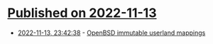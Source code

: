 # [Published on 2022-11-13](index.md)

* [2022-11-13, 23:42:38](https://lobste.rs/s/wck0g4/openbsd_immutable_userland_mappings) - [OpenBSD immutable userland mappings](https://marc.info/?l=openbsd-tech&m=166203784715942)
